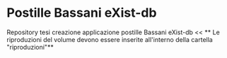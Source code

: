 # Postille Bassani eXist-db
Repository tesi creazione applicazione postille Bassani eXist-db <<
** Le riproduzioni del volume devono essere inserite all'interno della cartella "riproduzioni"** 
